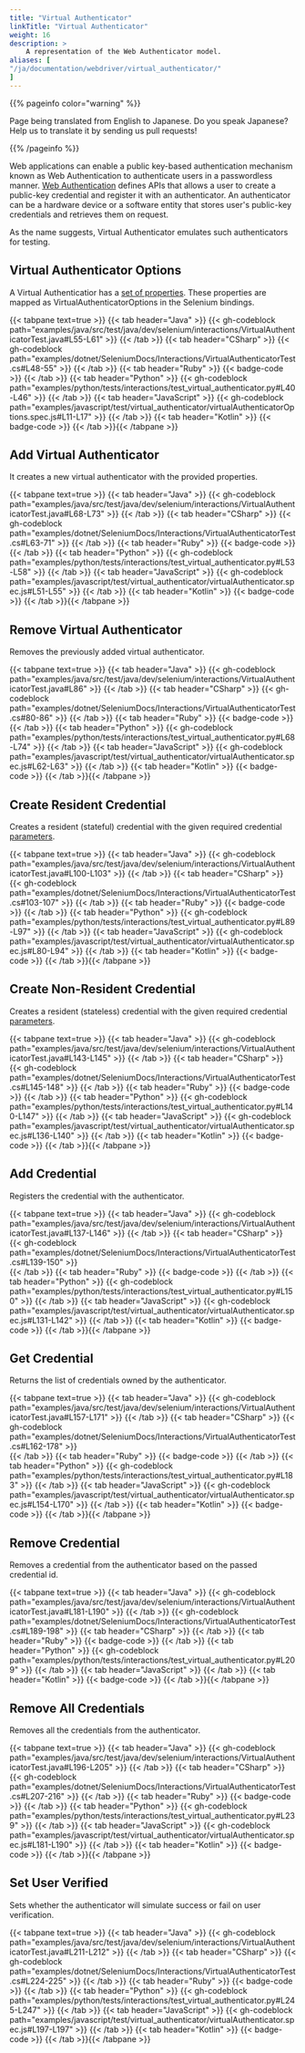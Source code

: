 ```yaml
---
title: "Virtual Authenticator"
linkTitle: "Virtual Authenticator"
weight: 16
description: >
    A representation of the Web Authenticator model.
aliases: [
"/ja/documentation/webdriver/virtual_authenticator/"
]
---
```


{{% pageinfo color="warning" %}}
<p class="lead">
   <i class="fas fa-language d-4"></i> 
    Page being translated from English to Japanese. 
    Do you speak Japanese? Help us to translate
    it by sending us pull requests!
</p>
{{% /pageinfo %}}

Web applications can enable a public key-based authentication mechanism known as Web Authentication to authenticate users in a passwordless manner. 
[Web Authentication](https://www.w3.org/TR/webauthn-2/) defines APIs that allows a user to create a public-key credential and register it with an authenticator. 
An authenticator can be a hardware device or a software entity that stores user's public-key credentials and retrieves them on request. 

As the name suggests, Virtual Authenticator emulates such authenticators for testing.

## Virtual Authenticator Options

A Virtual Authenticatior has a [set of properties](https://www.w3.org/TR/webauthn-2/#sctn-automation-virtual-authenticators).
These properties are mapped as VirtualAuthenticatorOptions in the Selenium bindings.

{{< tabpane text=true >}}
{{< tab header="Java" >}}
{{< gh-codeblock path="examples/java/src/test/java/dev/selenium/interactions/VirtualAuthenticatorTest.java#L55-L61" >}}
{{< /tab >}}
{{< tab header="CSharp" >}}
{{< gh-codeblock path="examples/dotnet/SeleniumDocs/Interactions/VirtualAuthenticatorTest.cs#L48-55" >}}
{{< /tab >}}
{{< tab header="Ruby" >}}
{{< badge-code >}}
{{< /tab >}}
{{< tab header="Python" >}}
{{< gh-codeblock path="examples/python/tests/interactions/test_virtual_authenticator.py#L40-L46" >}}
{{< /tab >}}
{{< tab header="JavaScript" >}}
{{< gh-codeblock path="examples/javascript/test/virtual_authenticator/virtualAuthenticatorOptions.spec.js#L11-L17" >}}
{{< /tab >}}
{{< tab header="Kotlin" >}}
{{< badge-code >}}
{{< /tab >}}{{< /tabpane >}}


## Add Virtual Authenticator

It creates a new virtual authenticator with the provided properties.

{{< tabpane text=true >}}
{{< tab header="Java" >}}
{{< gh-codeblock path="examples/java/src/test/java/dev/selenium/interactions/VirtualAuthenticatorTest.java#L68-L73" >}}
{{< /tab >}}
{{< tab header="CSharp" >}}
{{< gh-codeblock path="examples/dotnet/SeleniumDocs/Interactions/VirtualAuthenticatorTest.cs#L63-71" >}}
{{< /tab >}}
{{< tab header="Ruby" >}}
{{< badge-code >}}
{{< /tab >}}
{{< tab header="Python" >}}
{{< gh-codeblock path="examples/python/tests/interactions/test_virtual_authenticator.py#L53-L58" >}}
{{< /tab >}}
{{< tab header="JavaScript" >}}
{{< gh-codeblock path="examples/javascript/test/virtual_authenticator/virtualAuthenticator.spec.js#L51-L55" >}}
{{< /tab >}}
{{< tab header="Kotlin" >}}
{{< badge-code >}}
{{< /tab >}}{{< /tabpane >}}

## Remove Virtual Authenticator

Removes the previously added virtual authenticator.

{{< tabpane text=true >}}
{{< tab header="Java" >}}
{{< gh-codeblock path="examples/java/src/test/java/dev/selenium/interactions/VirtualAuthenticatorTest.java#L86" >}}
{{< /tab >}}
{{< tab header="CSharp" >}}
{{< gh-codeblock path="examples/dotnet/SeleniumDocs/Interactions/VirtualAuthenticatorTest.cs#80-86" >}}
{{< /tab >}}
{{< tab header="Ruby" >}}
{{< badge-code >}}
{{< /tab >}}
{{< tab header="Python" >}}
{{< gh-codeblock path="examples/python/tests/interactions/test_virtual_authenticator.py#L68-L74" >}}
{{< /tab >}}
{{< tab header="JavaScript" >}}
{{< gh-codeblock path="examples/javascript/test/virtual_authenticator/virtualAuthenticator.spec.js#L62-L63" >}}
{{< /tab >}}
{{< tab header="Kotlin" >}}
{{< badge-code >}}
{{< /tab >}}{{< /tabpane >}}

## Create Resident Credential

Creates a resident (stateful) credential with the given required credential [parameters](https://w3c.github.io/webauthn/#sctn-automation-add-credential). 

{{< tabpane text=true >}}
{{< tab header="Java" >}}
{{< gh-codeblock path="examples/java/src/test/java/dev/selenium/interactions/VirtualAuthenticatorTest.java#L100-L103" >}}
{{< /tab >}}
{{< tab header="CSharp" >}}
{{< gh-codeblock path="examples/dotnet/SeleniumDocs/Interactions/VirtualAuthenticatorTest.cs#103-107" >}}
{{< /tab >}}
{{< tab header="Ruby" >}}
{{< badge-code >}}
{{< /tab >}}
{{< tab header="Python" >}}
{{< gh-codeblock path="examples/python/tests/interactions/test_virtual_authenticator.py#L89-L97" >}}
{{< /tab >}}
{{< tab header="JavaScript" >}}
{{< gh-codeblock path="examples/javascript/test/virtual_authenticator/virtualAuthenticator.spec.js#L80-L94" >}}
{{< /tab >}}
{{< tab header="Kotlin" >}}
{{< badge-code >}}
{{< /tab >}}{{< /tabpane >}}

## Create Non-Resident Credential 

Creates a resident (stateless) credential with the given required credential [parameters](https://w3c.github.io/webauthn/#sctn-automation-add-credential). 

{{< tabpane text=true >}}
{{< tab header="Java" >}}
{{< gh-codeblock path="examples/java/src/test/java/dev/selenium/interactions/VirtualAuthenticatorTest.java#L143-L145" >}}
{{< /tab >}}
{{< tab header="CSharp" >}}
{{< gh-codeblock path="examples/dotnet/SeleniumDocs/Interactions/VirtualAuthenticatorTest.cs#L145-148" >}}
{{< /tab >}}
{{< tab header="Ruby" >}}
{{< badge-code >}}
{{< /tab >}}
{{< tab header="Python" >}}
{{< gh-codeblock path="examples/python/tests/interactions/test_virtual_authenticator.py#L140-L147" >}}
{{< /tab >}}
{{< tab header="JavaScript" >}}
{{< gh-codeblock path="examples/javascript/test/virtual_authenticator/virtualAuthenticator.spec.js#L136-L140" >}}
{{< /tab >}}
{{< tab header="Kotlin" >}}
{{< badge-code >}}
{{< /tab >}}{{< /tabpane >}}

## Add Credential

Registers the credential with the authenticator. 

{{< tabpane text=true >}}
{{< tab header="Java" >}}
{{< gh-codeblock path="examples/java/src/test/java/dev/selenium/interactions/VirtualAuthenticatorTest.java#L137-L146" >}}
{{< /tab >}}
{{< tab header="CSharp" >}}
{{< gh-codeblock path="examples/dotnet/SeleniumDocs/Interactions/VirtualAuthenticatorTest.cs#L139-150" >}}   
{{< /tab >}}
{{< tab header="Ruby" >}}
{{< badge-code >}}
{{< /tab >}}
{{< tab header="Python" >}}
{{< gh-codeblock path="examples/python/tests/interactions/test_virtual_authenticator.py#L150" >}}
{{< /tab >}}
{{< tab header="JavaScript" >}}
{{< gh-codeblock path="examples/javascript/test/virtual_authenticator/virtualAuthenticator.spec.js#L131-L142" >}}
{{< /tab >}}
{{< tab header="Kotlin" >}}
{{< badge-code >}}
{{< /tab >}}{{< /tabpane >}}

## Get Credential

Returns the list of credentials owned by the authenticator.

{{< tabpane text=true >}}
{{< tab header="Java" >}}
{{< gh-codeblock path="examples/java/src/test/java/dev/selenium/interactions/VirtualAuthenticatorTest.java#L157-L171" >}}
{{< /tab >}}
{{< tab header="CSharp" >}}
{{< gh-codeblock path="examples/dotnet/SeleniumDocs/Interactions/VirtualAuthenticatorTest.cs#L162-178" >}}  
{{< /tab >}}
{{< tab header="Ruby" >}}
{{< badge-code >}}
{{< /tab >}}
{{< tab header="Python" >}}
{{< gh-codeblock path="examples/python/tests/interactions/test_virtual_authenticator.py#L183" >}}
{{< /tab >}}
{{< tab header="JavaScript" >}}
{{< gh-codeblock path="examples/javascript/test/virtual_authenticator/virtualAuthenticator.spec.js#L154-L170" >}}
{{< /tab >}}
{{< tab header="Kotlin" >}}
{{< badge-code >}}
{{< /tab >}}{{< /tabpane >}}


## Remove Credential

Removes a credential from the authenticator based on the passed credential id.

{{< tabpane text=true >}}
{{< tab header="Java" >}}
{{< gh-codeblock path="examples/java/src/test/java/dev/selenium/interactions/VirtualAuthenticatorTest.java#L181-L190" >}}
{{< /tab >}}
{{< gh-codeblock path="examples/dotnet/SeleniumDocs/Interactions/VirtualAuthenticatorTest.cs#L189-198" >}} 
{{< tab header="CSharp" >}}
{{< /tab >}}
{{< tab header="Ruby" >}}
{{< badge-code >}}
{{< /tab >}}
{{< tab header="Python" >}}
{{< gh-codeblock path="examples/python/tests/interactions/test_virtual_authenticator.py#L209" >}}
{{< /tab >}}
{{< tab header="JavaScript" >}}
{{< /tab >}}
{{< tab header="Kotlin" >}}
{{< badge-code >}}
{{< /tab >}}{{< /tabpane >}}


## Remove All Credentials

Removes all the credentials from the authenticator.

{{< tabpane text=true >}}
{{< tab header="Java" >}}
{{< gh-codeblock path="examples/java/src/test/java/dev/selenium/interactions/VirtualAuthenticatorTest.java#L196-L205" >}}
{{< /tab >}}
{{< tab header="CSharp" >}}
{{< gh-codeblock path="examples/dotnet/SeleniumDocs/Interactions/VirtualAuthenticatorTest.cs#L207-216" >}} 
{{< /tab >}}
{{< tab header="Ruby" >}}
{{< badge-code >}}
{{< /tab >}}
{{< tab header="Python" >}}
{{< gh-codeblock path="examples/python/tests/interactions/test_virtual_authenticator.py#L239" >}}
{{< /tab >}}
{{< tab header="JavaScript" >}}
{{< gh-codeblock path="examples/javascript/test/virtual_authenticator/virtualAuthenticator.spec.js#L181-L190" >}}
{{< /tab >}}
{{< tab header="Kotlin" >}}
{{< badge-code >}}
{{< /tab >}}{{< /tabpane >}}

## Set User Verified

Sets whether the authenticator will simulate success or fail on user verification.

{{< tabpane text=true >}}
{{< tab header="Java" >}}
{{< gh-codeblock path="examples/java/src/test/java/dev/selenium/interactions/VirtualAuthenticatorTest.java#L211-L212" >}}
{{< /tab >}}
{{< tab header="CSharp" >}}
{{< gh-codeblock path="examples/dotnet/SeleniumDocs/Interactions/VirtualAuthenticatorTest.cs#L224-225" >}} 
{{< /tab >}}
{{< tab header="Ruby" >}}
{{< badge-code >}}
{{< /tab >}}
{{< tab header="Python" >}}
{{< gh-codeblock path="examples/python/tests/interactions/test_virtual_authenticator.py#L245-L247" >}}
{{< /tab >}}
{{< tab header="JavaScript" >}}
{{< gh-codeblock path="examples/javascript/test/virtual_authenticator/virtualAuthenticator.spec.js#L197-L197" >}}
{{< /tab >}}
{{< tab header="Kotlin" >}}
{{< badge-code >}}
{{< /tab >}}{{< /tabpane >}}